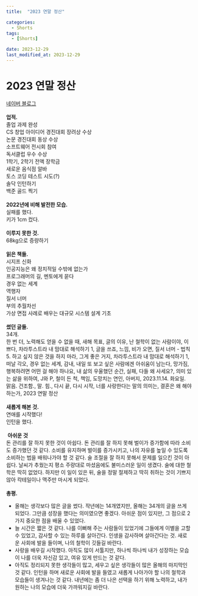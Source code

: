 ```yaml
---
title:  "2023 연말 정산" 

categories:
  - Shorts
tags:
  - [Shorts]

date: 2023-12-29
last_modified_at: 2023-12-29
---
```

# 2023 연말 정산  
[네이버 블로그](https://m.blog.naver.com/donghyeon09/223305127901?referrerCode=1)  
<br>
**업적.**  
졸업 과제 완성  
CS 창업 아이디어 경진대회 장려상 수상  
논문 경진대회 동상 수상  
소프트웨어 전시회 참여  
독서클럽 우수 수상  
1학기, 2학기 전액 장학금  
새로운 음식점 알바  
토스 코딩 테스트 시도(?)  
솔닥 인턴하기  
백준 골드 찍기  
​<br>
**2022년에 비해 발전한 모습.**  
실패를 했다.  
키가 1cm 컸다.  
​<br>
**이루지 못한 것.**  
68kg으로 증량하기  
​<br>
**읽은 책들.**  
시지프 신화  
인공지능은 왜 정치적일 수밖에 없는가  
프로그래머의 길, 멘토에게 묻다  
경우 없는 세계  
역행자  
질서 너머  
부의 추월차선  
가상 면접 사례로 배우는 대규모 시스템 설계 기초  
​<br>
**썼던 글들.**  
34개.  
한 번 더, 노력해도 얻을 수 없을 때, 새해 목표, 글의 이유, 난 철학이 없는 사람이야, 이쁘다, 차라투스트라 내 맘대로 해석하기 1, 글을 쓰죠, 느낌, 비가 오면, 질서 너머 - 법칙 5. 하고 싶지 않은 것을 하지 마라, 그게 좋은 거지, 차라투스트라 내 맘대로 해석하기 1, 떠날 각오, 경우 없는 세계, 감내, 내일 또 보고 싶은 사람에겐 아쉬움이 남는다, 망가짐, 행복하려면 어떤 걸 해야 하나요, 내 삶의 우울했던 순간, 실패, 다들 왜 사세요?, 의미 있는 삶을 위하여, J와 P, 철이 든 척, 책임, 도망치는 연인, 아버지, 2023.11.14. 화요일. 맑음. 건조함., 말. 힘., 다시 끝, 다시 시작, 너를 사랑한다는 말의 의미는, 결혼은 왜 해야 하는가, 2023 연말 정산  
<br>
**새롭게 해본 것.**  
연애를 시작했다!  
인턴을 했다.  
<br>​
**아쉬운 것**  
돈 관리를 잘 하지 못한 것이 아쉽다. 돈 관리를 잘 하지 못해 벌이가 증가함에 따라 소비도 증가했던 것 같다. 소비를 유지하며 벌이를 증가시키고, 나의 자유를 높일 수 있도록 소비하는 법을 배워나가야 할 것 같다.
술 조절을 잘 하지 못해서 문제를 일으킨 것이 아쉽다. 날씨가 추웠는지 평소 주량대로 마셨음에도 불미스러운 일이 생겼다. 술에 대한 철학은 딱히 없었다. 하지만 이 일이 있은 뒤, 술을 정말 절제하고 딱히 취하는 것이 기쁘지 않아 칵테일이나 맥주만 마시게 되었다.  
​<br>
**총평.**   
- 올해는 생각보다 많은 글을 썼다. 작년에는 14개였지만, 올해는 34개의 글을 쓰게 되었다. 그만큼 성장을 했다는 의미였으면 좋겠다. 아쉬운 점이 있지만, 그 점으로 2가지 중요한 점을 배울 수 있었다.  
- 늘 시간은 짧은 것 같다. 나를 이뻐해 주는 사람들이 있었기에 그들에게 이별을 고할 수 있었고, 감사할 수 있는 하루를 살아간다. 인생을 감사하며 살아간다는 것. 새로운 사회에 발을 들이며, 나의 철학이 깃들길 바란다.  
- 사랑을 배우길 시작했다. 아직도 많이 서툴지만, 하나씩 하나씩 내가 성장하는 모습이 나를 더욱 자신감 있고, 여유 있게 만드는 것 같다.  
- 아직도 정리되지 못한 생각들이 많고, 세우고 싶은 생각들이 많은 올해의 마지막인 것 같다. 인턴을 하며 새로운 사회에 발을 들였고 새롭게 나아가야 할 나의 철학과 모습들이 생겨나는 것 같다. 내년에는 좀 더 나은 선택을 하기 위해 노력하고, 내가 원하는 나의 모습에 더욱 가까워지길 바란다.
